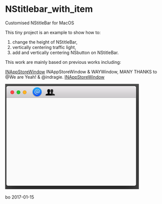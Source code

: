 # NStitlebar_with_item
Customised NStitleBar for MacOS


This tiny project is an example to show how to:

1) change the height of NStitleBar,
2) vertically centering traffic light,
3) add and vertically centering NSbutton on NStitleBar.

This work are mainly based on previous works including:

[INAppStoreWindow](docs/CONTRIBUTING.md) INAppStoreWindow & WAYWindow, MANY THANKS to @We are Yeah! & @indragie.
[INAppStoreWindow](https://github.com/indragiek/INAppStoreWindow/blob/master/README.md)

![alt tag](https://github.com/ZHANGneuro/NStitlebar_with_item/blob/master/screenshot.png)


bo 
2017-01-15

